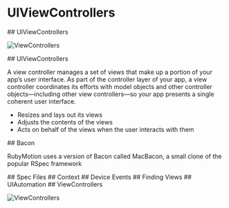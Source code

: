 # UIViewControllers

<slide>
## UIViewControllers

![](testing.png "ViewControllers") 

</slide>

<slide>
## UIViewControllers

A view controller manages a set of views that make up a portion of your app’s user interface. As part of the controller layer of your app, a view controller coordinates its efforts with model objects and other controller objects—including other view controllers—so your app presents a single coherent user interface.

+ Resizes and lays out its views
+ Adjusts the contents of the views
+ Acts on behalf of the views when the user interacts with them     

</slide>
    
<slide>
## Bacon

RubyMotion uses a version of Bacon called MacBacon, a small clone of the popular RSpec framework


</slide>

<slide>
## Spec Files

</slide>

<slide>
## Context

</slide>

<slide>
## Device Events

</slide>

<slide>
## Finding Views


</slide>

<slide>
## UIAutomation


</slide>

<slide>
## ViewControllers

![](testing.png "ViewControllers") 

</slide>

